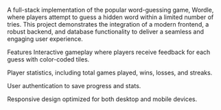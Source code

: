 A full-stack implementation of the popular word-guessing game, Wordle, where players attempt to guess a hidden word within a limited number of tries. This project demonstrates the integration of a modern frontend, a robust backend, and database functionality to deliver a seamless and engaging user experience.

Features Interactive gameplay where players receive feedback for each guess with color-coded tiles.

Player statistics, including total games played, wins, losses, and streaks.

User authentication to save progress and stats.

Responsive design optimized for both desktop and mobile devices.
